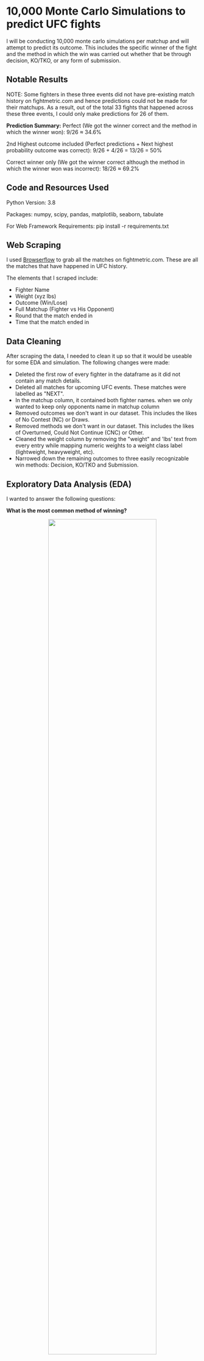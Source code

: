 # 10,000 Monte Carlo Simulations to predict UFC fights

I will be conducting 10,000 monte carlo simulations per matchup and will attempt to predict its outcome. This includes the specific winner of the fight and the method in which the win was carried out whether that be through decision, KO/TKO, or any form of submission. 

## Notable Results

NOTE: Some fighters in these three events did not have pre-existing match history on fightmetric.com and hence predictions could not be made for their matchups. As a result, out of the total 33 fights that happened across these three events, I could only make predictions for 26 of them. 

**Prediction Summary:** 
Perfect (We got the winner correct and the method in which the winner won): 9/26 ≈ 34.6%

2nd Highest outcome included (Perfect predictions + Next highest probability outcome was correct): 9/26 + 4/26 = 13/26 = 50%

Correct winner only (We got the winner correct although the method in which the winner won was incorrect): 18/26 ≈ 69.2%

## Code and Resources Used
Python Version: 3.8

Packages: numpy, scipy, pandas, matplotlib, seaborn, tabulate

For Web Framework Requirements: pip install -r requirements.txt

## Web Scraping

I used [Browserflow](https://browserflow.app/) to grab all the matches on fightmetric.com. These are all the matches that have happened in UFC history. 

The elements that I scraped include: 

* Fighter Name
* Weight (xyz lbs) 
* Outcome (Win/Lose)
* Full Matchup (Fighter vs His Opponent)
* Round that the match ended in
* Time that the match ended in

## Data Cleaning
After scraping the data, I needed to clean it up so that it would be useable for some EDA and simulation. The following changes were made:

* Deleted the first row of every fighter in the dataframe as it did not contain any match details. 
* Deleted all matches for upcoming UFC events. These matches were labelled as "NEXT". 
* In the matchup column, it contained both fighter names. when we only wanted to keep only opponents name in matchup column
* Removed outcomes we don't want in our dataset. This includes the likes of No Contest (NC) or Draws.
* Removed methods we don't want in our dataset. This includes the likes of Overturned, Could Not Continue (CNC) or Other.
* Cleaned the weight column by removing the "weight" and 'lbs' text from every entry while mapping numeric weights to a weight class label (lightweight, heavyweight, etc). 
* Narrowed down the remaining outcomes to three easily recognizable win methods: Decision, KO/TKO and Submission. 

## Exploratory Data Analysis (EDA)

I wanted to answer the following questions: 

**What is the most common method of winning?** 
<p align="center">
<img src="https://github.com/charlez1998/Monte-Carlo-Projects/assets/37009618/55e7bc2a-d8ec-47c6-8e64-08b25f731dc5" width=75% height=75%>
</p>

**For fighters that win through KO/Submission what round does it typically occur in?**

  <tr>
    <td align="left"><img src="https://github.com/charlez1998/Monte-Carlo-Projects/assets/37009618/e333f291-ef12-4df0-a474-2128d8ec1992" width=48% height=48%></td>
    <td align="right"><img src="https://github.com/charlez1998/Monte-Carlo-Projects/assets/37009618/e0a9fec6-df85-4f16-8445-890638481938" width=48% height=48%></td>
  </tr>
  
**Is there any discrepancy in the way fighters win across different weight classes?**
<p align="center">
<img src="https://github.com/charlez1998/Monte-Carlo-Projects/assets/37009618/d0996566-48a5-4942-b764-1d16a8eb9c26" width=75% height=75%>
</p>

Here is a tabulated version of the stacked bar plot above: 

<p></p>

<table align="center">
  <tr>
    <th></th>
    <th>Decision</th>
    <th>KO/TKO</th>
    <th>Submission</th>
  </tr>
  <tr>
    <td>Strawweight</td>
    <td>61.87%</td>
    <td>15.33%</td>
    <td>22.80%</td>
  </tr>
  <tr>
    <td>Flyweight</td>
    <td>55.87%</td>
    <td>21.13%</td>
    <td>22.99%</td>
  </tr>
  <tr>
    <td>Bantamweight</td>
    <td>53.20%</td>
    <td>27.17%</td>
    <td>19.62%</td>
  </tr>
  <tr>
    <td>Featherweight</td>
    <td>50.85%</td>
    <td>28.35%</td>
    <td>20.80%</td>
  </tr>
  <tr>
    <td>Lightweight</td>
    <td>46.17%</td>
    <td>29.13%</td>
    <td>24.70%</td>
  </tr>
  <tr>
    <td>Welterweight</td>
    <td>44.91%</td>
    <td>33.39%</td>
    <td>21.70%</td>
  </tr>
  <tr>
    <td>Middleweight</td>
    <td>36.60%</td>
    <td>39.79%</td>
    <td>23.60%</td>
  </tr>
  <tr>
    <td>Light Heavyweight</td>
    <td>33.15%</td>
    <td>46.24%</td>
    <td>20.61%</td>
  </tr>
  <tr>
    <td>Heavyweight</td>
    <td>25.21%</td>
    <td>52.24%</td>
    <td>22.55%</td>
  </tr>
</table>

<p></p>

Notice how the frequency of matches that end by a decision decreases while the frequency of matches that end with a knockout/tko increases as the weight class gets heavier.

# Simulation Results

Please refer to the notebook "UFC MC Sim Results" to view the specific simulation results across the three events: UFC Fight Night: Pavlovich vs Blaydes, UFC Fight Night: Song vs Simón and UFC 288: Sterling vs Cejudo
